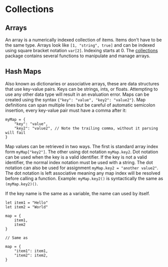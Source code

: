 # Collections

## Arrays

An array is a numerically indexed collection of items. Items don't have to be the same type.
Arrays look like `[1, "string", true]` and can be indexed using square bracket notation
`var[2]`. Indexing starts at 0. The [collections](../std/imported/collections.ni.md)
package contains several functions to manipulate and manage arrays.

## Hash Maps

Also known as dictionaries or associative arrays, these are data structures that use
key-value pairs. Keys can be strings, ints, or floats. Attempting to use any other data
type will result in an evaluation error. Maps can be created using the syntax
`{"key": "value", "key2": "value2"}`. Map definitions can span multiple lines but
be careful of automatic semicolon insertion, every key-value pair must have a comma after it:

```
myMap = {
    "key": "value",
    "key2": "value2", // Note the trailing comma, without it parsing will fail
}
```

Map values can be retrieved in two ways. The first is standard array index form `myMap["key2"]`.
The other using dot notation `myMap.key2`. Dot notation can be used when the key is a valid
identifier. If the key is not a valid identifier, the normal index notation must be used
with a string. The dot notation can also be used for assignment `myMap.key2 = "another value2"`.
The dot notation is left associative meaning any map index will be resolved before calling a
function. Example: `myMap.key2()` is syntactically the same as `(myMap.key2)()`.

If the key name is the same as a variable, the name can used by itself.

```
let item1 = "Hello"
let item2 = "World"

map = {
    item1,
    item2
}

// Same as

map = {
    "item1": item1,
    "item2": item2,
}
```
